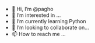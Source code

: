 - 👋 Hi, I’m @pagho
- 👀 I’m interested in ...
- 🌱 I’m currently learning Python
- 💞️ I’m looking to collaborate on... 
- 📫 How to reach me ...

<!---
pagho/pagho is a ✨ special ✨ repository because its `README.md` (this file) appears on your GitHub profile.
You can click the Preview link to take a look at your changes.
--->
